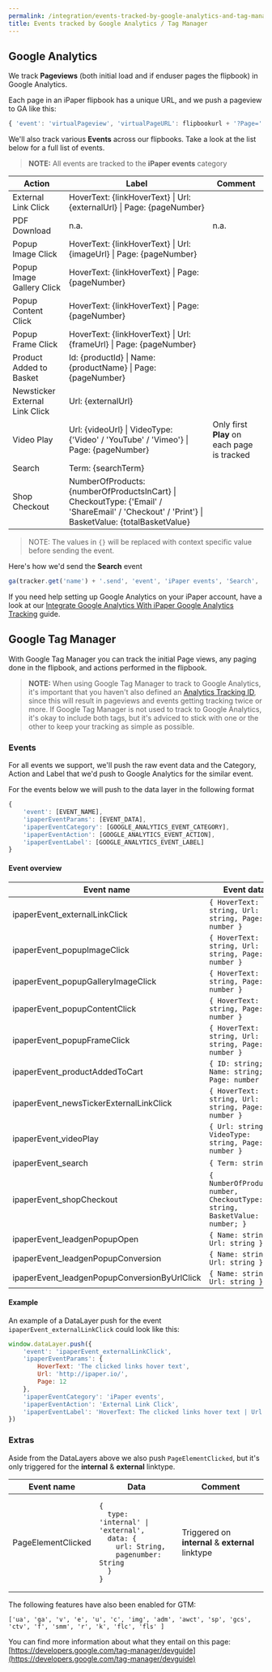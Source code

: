 ```yaml
---
permalink: /integration/events-tracked-by-google-analytics-and-tag-manager
title: Events tracked by Google Analytics / Tag Manager
---
```


## Google Analytics
We track **Pageviews** (both initial load and if enduser pages the flipbook) in Google Analytics.

Each page in an iPaper flipbook has a unique URL, and we push a pageview to GA like this:
```javascript
{ 'event': 'virtualPageview', 'virtualPageURL': flipbookurl + '?Page=' + pagenumber }
```

We'll also track various **Events** across our flipbooks. Take a look at the list below for a full list of events.
> **NOTE:** All events are tracked to the **iPaper events** category

| Action | Label | Comment |
| ------ | ----- | ------- |
| External Link Click | HoverText: {linkHoverText} \| Url: {externalUrl} \| Page: {pageNumber} |
| PDF Download | n.a. | n.a. |
| Popup Image Click | HoverText: {linkHoverText} \| Url: {imageUrl} \| Page: {pageNumber} |
| Popup Image Gallery Click | HoverText: {linkHoverText} \| Page: {pageNumber} |
| Popup Content Click | HoverText: {linkHoverText} \| Page: {pageNumber} |
| Popup Frame Click | HoverText: {linkHoverText} \| Url: {frameUrl} \| Page: {pageNumber} |
| Product Added to Basket | Id: {productId} \| Name: {productName} \| Page: {pageNumber} |
| Newsticker External Link Click | Url: {externalUrl} |
| Video Play | Url: {videoUrl} \| VideoType: {'Video' / 'YouTube' / 'Vimeo'} \| Page: {pageNumber} | Only first **Play** on each page is tracked |
| Search | Term: {searchTerm} |
| Shop Checkout | NumberOfProducts: {numberOfProductsInCart} \| CheckoutType: {'Email' / 'ShareEmail' / 'Checkout' / 'Print'} \| BasketValue: {totalBasketValue} |

> NOTE: The values in `{}` will be replaced with context specific value before sending the event.

Here's how we'd send the **Search** event
```javascript
ga(tracker.get('name') + '.send', 'event', 'iPaper events', 'Search', 'Term: Cute puppies');
```

If you need help setting up Google Analytics on your iPaper account, have a look at our [Integrate Google Analytics With iPaper
Google Analytics Tracking](https://help.ipaper.io/article/127-integrate-google-analytics-with-ipaper) guide.

## Google Tag Manager
With Google Tag Manager you can track the initial Page views, any paging done in the flipbook, and actions performed in the flipbook.

> **NOTE:**  When using Google Tag Manager to track to Google Analytics, it's important that you haven't also defined an [Analytics Tracking ID](https://help.ipaper.io/article/127-integrate-google-analytics-with-ipaper), since this will result in pageviews and events getting tracking twice or more. If Google Tag Manager is not used to track to Google Analytics, it's okay to include both tags, but it's adviced to stick with one or the other to keep your tracking as simple as possible.

### Events
For all events we support, we'll push the raw event data and the Category, Action and Label that we'd push to Google Analytics for the similar event.

For the events below we will push to the data layer in the following format

```javascript
{
	'event': [EVENT_NAME],
	'ipaperEventParams': [EVENT_DATA],
	'ipaperEventCategory': [GOOGLE_ANALYTICS_EVENT_CATEGORY],
	'ipaperEventAction': [GOOGLE_ANALYTICS_EVENT_ACTION],
	'ipaperEventLabel': [GOOGLE_ANALYTICS_EVENT_LABEL]
}
```

#### Event overview

<div class="table-wrapper" markdown="block">

| Event name | Event data |
| -- | -- |
| ipaperEvent_externalLinkClick | `{ HoverText: string, Url: string, Page: number }` |
| ipaperEvent_popupImageClick | `{ HoverText: string, Url: string, Page: number }` |
| ipaperEvent_popupGalleryImageClick | `{ HoverText: string, Page: number }` |
| ipaperEvent_popupContentClick | `{ HoverText: string, Page: number }` |
| ipaperEvent_popupFrameClick | `{ HoverText: string, Url: string, Page: number }` |
| ipaperEvent_productAddedToCart | `{ ID: string; Name: string; Page: number }` |
| ipaperEvent_newsTickerExternalLinkClick | `{ HoverText: string, Url: string, Page: number }` |
| ipaperEvent_videoPlay | `{ Url: string, VideoType: string, Page: number }` |
| ipaperEvent_search | `{ Term: string }` |
| ipaperEvent_shopCheckout | `{ NumberOfProducts: number, CheckoutType: string, BasketValue: number; }` |
| ipaperEvent_leadgenPopupOpen | `{ Name: string, Url: string }` |
| ipaperEvent_leadgenPopupConversion | `{ Name: string, Url: string }` |
| ipaperEvent_leadgenPopupConversionByUrlClick | `{ Name: string, Url: string }` |'

</div>

#### Example 
An example of a DataLayer push for the event `ipaperEvent_externalLinkClick` could look like this:
```javascript
window.dataLayer.push({
	'event': 'ipaperEvent_externalLinkClick',
	'ipaperEventParams': {
		HoverText: 'The clicked links hover text', 
		Url: 'http://ipaper.io/', 
		Page: 12
	},
	'ipaperEventCategory': 'iPaper events',
	'ipaperEventAction': 'External Link Click',
	'ipaperEventLabel': 'HoverText: The clicked links hover text | Url: http://ipaper.io/ | Page: 12'
})
```

### Extras
Aside from the DataLayers above we also push `PageElementClicked`, but it's only triggered for  the **internal** & **external** linktype.

<table>
	<thead>
		<tr>
			<th>Event name</th>
			<th>Data</th>
			<th>Comment</th>
		</tr>
	</thead>
	<tbody>
		<tr>
			<td>PageElementClicked</td>
			<td><pre><code>{
  type: 'internal' | 'external',
  data: {
    url: String,
    pagenumber: String
  }
}</code></pre></td>
			<td>Triggered on <strong>internal</strong> & <strong>external</strong> linktype</td>
		</tr>
	</tbody>
</table>

The following features have also been enabled for GTM:

```
['ua', 'ga', 'v', 'e', 'u', 'c', 'img', 'adm', 'awct', 'sp', 'gcs', 'ctv', 'f', 'smm', 'r', 'k', 'flc', 'fls' ]
```

You can find more information about what they entail on this page:
[https://developers.google.com/tag-manager/devguide](https://developers.google.com/tag-manager/devguide)

